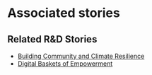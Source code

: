 # Associated stories

<!-- !!DO NOT REMOVE!! start autogenerated hyperlinks -->
## Related R&D Stories
- [Building Community and Climate Resilience](../stories/?doc=Explorers_IRQ)
- [Digital Baskets of Empowerment](../stories/?doc=Explorers_SLV)
<!-- !!DO NOT REMOVE!! end autogenerated hyperlinks -->